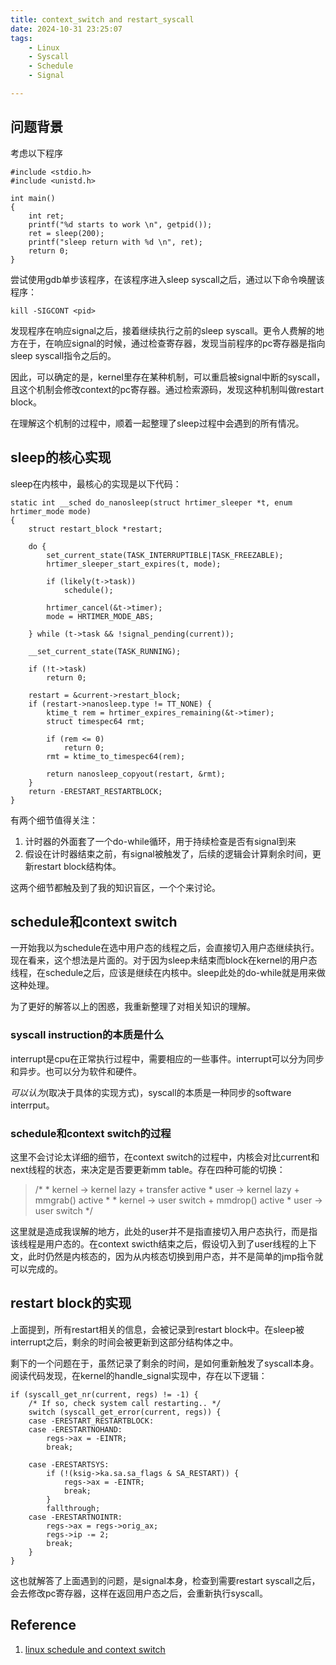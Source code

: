 ```yaml
---
title: context_switch and restart_syscall
date: 2024-10-31 23:25:07
tags:
    - Linux
    - Syscall
    - Schedule
    - Signal

---
```


## 问题背景

考虑以下程序
```
#include <stdio.h>
#include <unistd.h>

int main()
{
    int ret;
    printf("%d starts to work \n", getpid());
    ret = sleep(200);
    printf("sleep return with %d \n", ret);
    return 0;
}
```

尝试使用gdb单步该程序，在该程序进入sleep syscall之后，通过以下命令唤醒该程序：
```
kill -SIGCONT <pid>
```
发现程序在响应signal之后，接着继续执行之前的sleep syscall。更令人费解的地方在于，在响应signal的时候，通过检查寄存器，发现当前程序的pc寄存器是指向sleep syscall指令之后的。

因此，可以确定的是，kernel里存在某种机制，可以重启被signal中断的syscall，且这个机制会修改context的pc寄存器。通过检索源码，发现这种机制叫做restart block。

在理解这个机制的过程中，顺着一起整理了sleep过程中会遇到的所有情况。

## sleep的核心实现

sleep在内核中，最核心的实现是以下代码：
```
static int __sched do_nanosleep(struct hrtimer_sleeper *t, enum hrtimer_mode mode)
{
	struct restart_block *restart;

	do {
		set_current_state(TASK_INTERRUPTIBLE|TASK_FREEZABLE);
		hrtimer_sleeper_start_expires(t, mode);

		if (likely(t->task))
			schedule();

		hrtimer_cancel(&t->timer);
		mode = HRTIMER_MODE_ABS;

	} while (t->task && !signal_pending(current));

	__set_current_state(TASK_RUNNING);

	if (!t->task)
		return 0;

	restart = &current->restart_block;
	if (restart->nanosleep.type != TT_NONE) {
		ktime_t rem = hrtimer_expires_remaining(&t->timer);
		struct timespec64 rmt;

		if (rem <= 0)
			return 0;
		rmt = ktime_to_timespec64(rem);

		return nanosleep_copyout(restart, &rmt);
	}
	return -ERESTART_RESTARTBLOCK;
}
```

有两个细节值得关注：
1. 计时器的外面套了一个do-while循环，用于持续检查是否有signal到来
2. 假设在计时器结束之前，有signal被触发了，后续的逻辑会计算剩余时间，更新restart block结构体。

这两个细节都触及到了我的知识盲区，一个个来讨论。

## schedule和context switch

一开始我以为schedule在选中用户态的线程之后，会直接切入用户态继续执行。现在看来，这个想法是片面的。对于因为sleep未结束而block在kernel的用户态线程，在schedule之后，应该是继续在内核中。sleep此处的do-while就是用来做这种处理。

为了更好的解答以上的困惑，我重新整理了对相关知识的理解。

### syscall instruction的本质是什么

interrupt是cpu在正常执行过程中，需要相应的一些事件。interrupt可以分为同步和异步。也可以分为软件和硬件。

*可以认为*(取决于具体的实现方式)，syscall的本质是一种同步的software interrput。

### schedule和context switch的过程

这里不会讨论太详细的细节，在context switch的过程中，内核会对比current和next线程的状态，来决定是否要更新mm table。存在四种可能的切换：

>
> /*
>     * kernel -> kernel   lazy + transfer active
>     *   user -> kernel   lazy + mmgrab() active
>     *
>     * kernel ->   user   switch + mmdrop() active
>     *   user ->   user   switch
> */
>

这里就是造成我误解的地方，此处的user并不是指直接切入用户态执行，而是指该线程是用户态的。在context swicth结束之后，假设切入到了user线程的上下文，此时仍然是内核态的，因为从内核态切换到用户态，并不是简单的jmp指令就可以完成的。

## restart block的实现

上面提到，所有restart相关的信息，会被记录到restart block中。在sleep被interrupt之后，剩余的时间会被更新到这部分结构体之中。

剩下的一个问题在于，虽然记录了剩余的时间，是如何重新触发了syscall本身。阅读代码发现，在kernel的handle_signal实现中，存在以下逻辑：
```
if (syscall_get_nr(current, regs) != -1) {
	/* If so, check system call restarting.. */
	switch (syscall_get_error(current, regs)) {
	case -ERESTART_RESTARTBLOCK:
	case -ERESTARTNOHAND:
		regs->ax = -EINTR;
		break;

	case -ERESTARTSYS:
		if (!(ksig->ka.sa.sa_flags & SA_RESTART)) {
			regs->ax = -EINTR;
			break;
		}
		fallthrough;
	case -ERESTARTNOINTR:
		regs->ax = regs->orig_ax;
		regs->ip -= 2;
		break;
	}
}
```

这也就解答了上面遇到的问题，是signal本身，检查到需要restart syscall之后，会去修改pc寄存器，这样在返回用户态之后，会重新执行syscall。


## Reference
1. [linux schedule and context switch](https://prathamsahu52.github.io/post/linux_scheduler/)